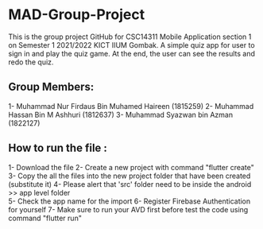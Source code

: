 # MAD-Group-Project
This is the group project GitHub for CSC14311 Mobile Application section 1 on Semester 1 2021/2022 KICT IIUM Gombak. A simple quiz app for user to sign in and play the quiz game. At the end, the user can see the results and redo the quiz.

## Group Members:
1- Muhammad Nur Firdaus Bin Muhamed Haireen (1815259)
2- Muhammad Hassan Bin M Ashhuri (1812637)
3- Muhammad Syazwan bin Azman (1822127)

## How to run the file :
1- Download the file
2- Create a new project with command "flutter create"
3- Copy the all the files into the new project folder that have been created (substitute it)
4- Please alert that 'src' folder need to be inside the android >> app level folder  
5- Check the app name for the import
6- Register Firebase Authentication for yourself 
7- Make sure to run your AVD first before test the code using command "flutter run"
